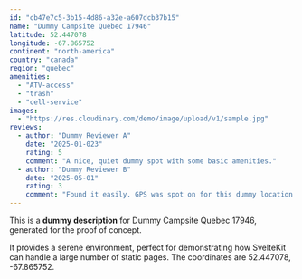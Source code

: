 ```yaml
---
id: "cb47e7c5-3b15-4d86-a32e-a607dcb37b15"
name: "Dummy Campsite Quebec 17946"
latitude: 52.447078
longitude: -67.865752
continent: "north-america"
country: "canada"
region: "quebec"
amenities:
  - "ATV-access"
  - "trash"
  - "cell-service"
images:
  - "https://res.cloudinary.com/demo/image/upload/v1/sample.jpg"
reviews:
  - author: "Dummy Reviewer A"
    date: "2025-01-023"
    rating: 5
    comment: "A nice, quiet dummy spot with some basic amenities."
  - author: "Dummy Reviewer B"
    date: "2025-05-01"
    rating: 3
    comment: "Found it easily. GPS was spot on for this dummy location."
---
```


This is a **dummy description** for Dummy Campsite Quebec 17946, generated for the proof of concept.

It provides a serene environment, perfect for demonstrating how SvelteKit can handle a large number of static pages. The coordinates are 52.447078, -67.865752.
